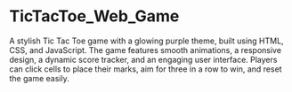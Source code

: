 # TicTacToe_Web_Game
A stylish Tic Tac Toe game with a glowing purple theme, built using HTML, CSS, and JavaScript. The game features smooth animations, a responsive design, a dynamic score tracker, and an engaging user interface. Players can click cells to place their marks, aim for three in a row to win, and reset the game easily.

